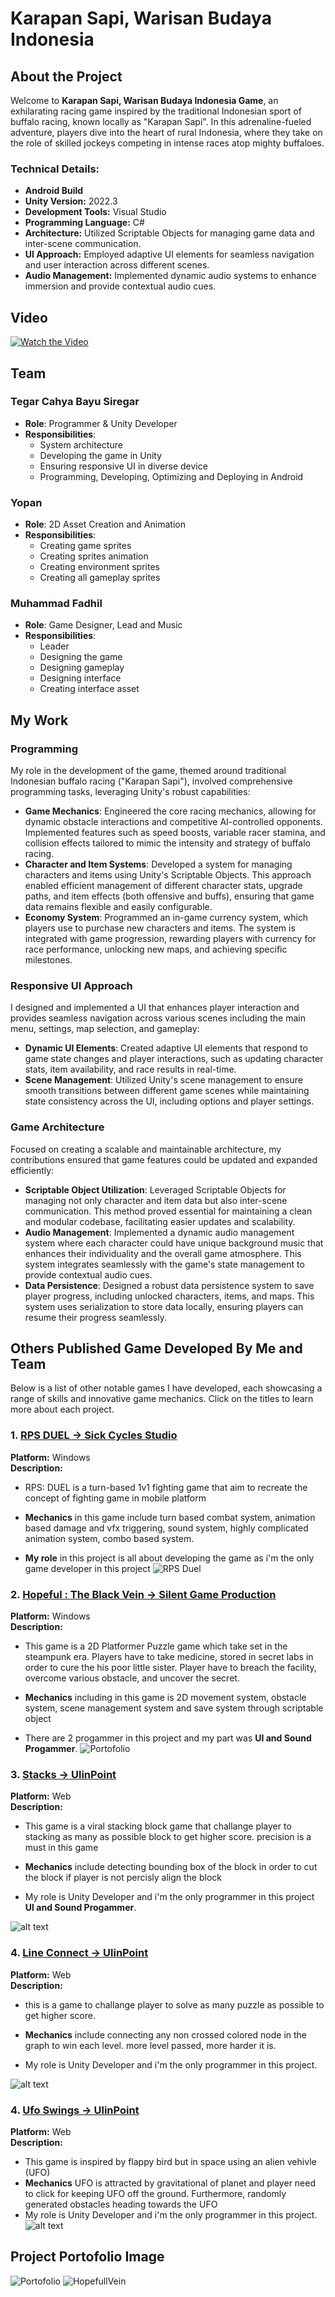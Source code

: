 # Karapan Sapi, Warisan Budaya Indonesia

## About the Project

Welcome to **Karapan Sapi, Warisan Budaya Indonesia Game**, an exhilarating racing game inspired by the traditional Indonesian sport of buffalo racing, known locally as "Karapan Sapi". In this adrenaline-fueled adventure, players dive into the heart of rural Indonesia, where they take on the role of skilled jockeys competing in intense races atop mighty buffaloes.

### Technical Details:

- **Android Build**
- **Unity Version:** 2022.3
- **Development Tools:** Visual Studio 
- **Programming Language:** C#
- **Architecture:** Utilized Scriptable Objects for managing game data and inter-scene communication.
- **UI Approach:** Employed adaptive UI elements for seamless navigation and user interaction across different scenes.
- **Audio Management:** Implemented dynamic audio systems to enhance immersion and provide contextual audio cues.


## Video
[![Watch the Video](mainmenu.png)](https://www.youtube.com/watch?v=GKKRvpVNm6E)


## Team

### Tegar Cahya Bayu Siregar
- **Role**: Programmer & Unity Developer
- **Responsibilities**:
    - System architecture
    - Developing the game in Unity 
    - Ensuring responsive UI in diverse device
    - Programming, Developing, Optimizing and Deploying in Android

### Yopan
- **Role**: 2D Asset Creation and Animation
- **Responsibilities**:
    - Creating game sprites
    - Creating sprites animation
    - Creating environment sprites
    - Creating all gameplay sprites

### Muhammad Fadhil
- **Role**: Game Designer, Lead and Music
- **Responsibilities**:
    - Leader
    - Designing the game
    - Designing gameplay
    - Designing interface
    - Creating interface asset

## My Work

### Programming
My role in the development of the game, themed around traditional Indonesian buffalo racing ("Karapan Sapi"), involved comprehensive programming tasks, leveraging Unity's robust capabilities:

- **Game Mechanics**: Engineered the core racing mechanics, allowing for dynamic obstacle interactions and competitive AI-controlled opponents. Implemented features such as speed boosts, variable racer stamina, and collision effects tailored to mimic the intensity and strategy of buffalo racing.
- **Character and Item Systems**: Developed a system for managing characters and items using Unity's Scriptable Objects. This approach enabled efficient management of different character stats, upgrade paths, and item effects (both offensive and buffs), ensuring that game data remains flexible and easily configurable.
- **Economy System**: Programmed an in-game currency system, which players use to purchase new characters and items. The system is integrated with game progression, rewarding players with currency for race performance, unlocking new maps, and achieving specific milestones.

### Responsive UI Approach
I designed and implemented a UI that enhances player interaction and provides seamless navigation across various scenes including the main menu, settings, map selection, and gameplay:

- **Dynamic UI Elements**: Created adaptive UI elements that respond to game state changes and player interactions, such as updating character stats, item availability, and race results in real-time.
- **Scene Management**: Utilized Unity's scene management to ensure smooth transitions between different game scenes while maintaining state consistency across the UI, including options and player settings.

### Game Architecture
Focused on creating a scalable and maintainable architecture, my contributions ensured that game features could be updated and expanded efficiently:

- **Scriptable Object Utilization**: Leveraged Scriptable Objects for managing not only character and item data but also inter-scene communication. This method proved essential for maintaining a clean and modular codebase, facilitating easier updates and scalability.
- **Audio Management**: Implemented a dynamic audio management system where each character could have unique background music that enhances their individuality and the overall game atmosphere. This system integrates seamlessly with the game's state management to provide contextual audio cues.
- **Data Persistence**: Designed a robust data persistence system to save player progress, including unlocked characters, items, and maps. This system uses serialization to store data locally, ensuring players can resume their progress seamlessly.

## Others Published Game Developed By Me and Team

Below is a list of other notable games I have developed, each showcasing a range of skills and innovative game mechanics. Click on the titles to learn more about each project.

### 1. [RPS DUEL -> Sick Cycles Studio](https://reds8991.itch.io/rps-duel)
**Platform:** Windows  
**Description:** 
- RPS: DUEL is a turn-based 1v1 fighting game that aim to recreate the concept of fighting game in mobile platform

- **Mechanics** in this game include turn based combat system, animation based damage and vfx triggering, sound system, highly complicated animation system, combo based system.

- **My role** in this project is all about developing the game as i'm the only game developer in this project
![RPS Duel](image.png)


### 2. [Hopeful : The Black Vein -> Silent Game Production](https://silent-games-production.itch.io/hopeful-the-black-vein)
**Platform:** Windows  
**Description:**
- This game is a 2D Platformer Puzzle game which take set in the steampunk era. Players have to take medicine, stored in secret labs in order to cure the his poor little sister. Player have to breach the facility, overcome various obstacle, and uncover the secret.

- **Mechanics** including in this game is 2D movement system, obstacle system, scene management system and save system through scriptable object

- There are 2 progammer in this project and my part was **UI and Sound Progammer**. 
![Portofolio](HopefullBalackvein.jpg)

### 3. [Stacks -> UlinPoint](https://ulinpoint.id/stacks)
**Platform:** Web  
**Description:**
- This game is a viral stacking block game that challange player to stacking as many as possible block to get higher score. precision is a must in this game

- **Mechanics** include detecting bounding box of the block in order to cut the block if player is not percisly align the block

- My role is Unity Developer and i'm the only programmer in this project **UI and Sound Progammer**. 

![alt text](image-2.png)
### 4. [Line Connect -> UlinPoint](https://ulinpoint.id/lineconnect)
**Platform:** Web  
**Description:**
- this is a game to challange player to solve as many puzzle as possible to get higher score.

- **Mechanics** include connecting any non crossed colored node in the graph to win each level. more level passed, more harder it is. 
- My role is Unity Developer and i'm the only programmer in this project. 

![alt text](image-3.png)
### 4. [Ufo Swings -> UlinPoint](https://ulinpoint.id/ufoswing)
**Platform:** Web  
**Description:**
- This game is inspired by flappy bird but in space using an alien vehivle (UFO)
- **Mechanics** UFO is attracted by gravitational of planet and player need to click for keeping UFO off the ground. Furthermore, randomly generated obstacles heading towards the UFO
- My role is Unity Developer and i'm the only programmer in this project. 
![alt text](image-1.png)

## Project Portofolio Image
![Portofolio](KarapanSapi.png)
![HopefullVein](P_Vein.png)
